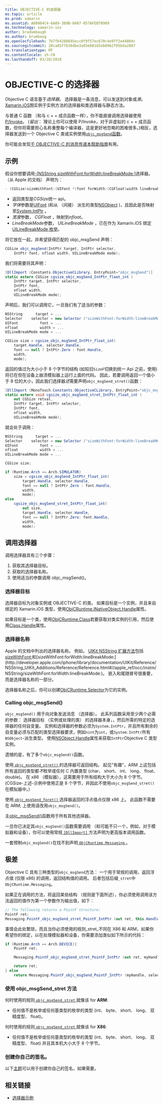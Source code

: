 ```yaml
---
title: OBJECTIVE-C 的选择器
ms.topic: article
ms.prod: xamarin
ms.assetid: A80904C4-6A89-389B-0487-057AFEB70989
ms.technology: xamarin-ios
author: bradumbaugh
ms.author: brumbaug
ms.openlocfilehash: 7b7f64288695ecc0f9f57ec670c4e9ff2e44804c
ms.sourcegitcommit: 20ca85ff638dbe3a85e601b5eb09b2f95bda2807
ms.translationtype: MT
ms.contentlocale: zh-CN
ms.lasthandoff: 03/28/2018
---
```

# <a name="objective-c-selectors"></a>OBJECTIVE-C 的选择器

Objective C 语言基于*选择器*。 选择器是一条消息，可以发送到对象或*类*。 [Xamarin.iOS](~/ios/internals/api-design/index.md)图实例于实例方法的选择器和类选择器与静态方法。

与普通 C 函数 （和与 c + + 成员函数一样），你不能直接调用选择器使用[P/Invoke](http://www.mono-project.com/docs/advanced/pinvoke/)。
(*留出*： 理论上你可以使用 P/Invoke，对于非虚拟的 c + + 成员函数，但你将需要担心名称重整每个编译器，这是更好地忽略的困难很多。)相反，选择器发送到一个 Objective C 类或实例使用[`objc_msgSend`函数](http://developer.apple.com/mac/library/documentation/Cocoa/Reference/ObjCRuntimeRef/Reference/reference.html#//apple_ref/c/func/objc_msgSend)。

你可能会发现[于 OBJECTIVE-C 的消息传递本帮助指南](http://developer.apple.com/iphone/library/documentation/cocoa/conceptual/ObjCRuntimeGuide/Articles/ocrtHowMessagingWorks.html)有用。

<a name="Example" />

## <a name="example"></a>示例

假设你想要调用[-[NSString sizeWithFont:forWidth:lineBreakMode:]](http://developer.apple.com/iphone/library/documentation/UIKit/Reference/NSString_UIKit_Additions/Reference/Reference.html#//apple_ref/occ/instm/NSString/sizeWithFont:forWidth:lineBreakMode:)选择器。
（从 Apple 的文档） 声明为：

```csharp
- (CGSize)sizeWithFont:(UIFont *)font forWidth:(CGFloat)width lineBreakMode:(UILineBreakMode)lineBreakMode
```

-  返回类型是*CGSize*统一 api。
-  *字体*参数是[UIFont](https://developer.xamarin.com/api/type/UIKit.UIFont/) (和从 （间接） 派生的类型[NSObject](https://developer.xamarin.com/api/type/Foundation.NSObject/) )，且因此是否映射至[System.IntPtr](https://developer.xamarin.com/api/type/System.IntPtr/) 。
-  *宽度*参数， *CGFloat* ，映射到*nfloat*。
-  *LineBreakMode*参数， *UILineBreakMode* ，已在作为 Xamarin.iOS 绑定[UILineBreakMode 枚举](https://developer.xamarin.com/api/type/UIKit.UILineBreakMode/)。


将它放在一起，并希望获得匹配的 objc_msgSend 声明：

```csharp
CGSize objc_msgSend(IntPtr target, IntPtr selector,
    IntPtr font, nfloat width, UILineBreakMode mode);
```

我们将需要将其声明：

```csharp
[DllImport (Constants.ObjectiveCLibrary, EntryPoint="objc_msgSend")]
static extern CGSize cgsize_objc_msgSend_IntPtr_float_int (
    IntPtr target, IntPtr selector,
    IntPtr font,
    nfloat width,
    UILineBreakMode mode);
```

声明后，我们可以调用它，一旦我们有了适当的参数：

```csharp
NSString      target = ...
Selector    selector = new Selector ("sizeWithFont:forWidth:lineBreakMode:");
UIFont          font = ...
nfloat          width = ...
UILineBreakMode mode = ...

CGSize size = cgsize_objc_msgSend_IntPtr_float_int(
    target.Handle, selector.Handle,
    font == null ? IntPtr.Zero : font.Handle,
    width,
    mode);
```

返回的值过为大小小于 8 个字节的结构 (如较旧`SizeF`切换到统一 Api 之前，使用) 将已在但在设备上崩溃模拟器上运行上面的代码。 因此，若要调用返回一个值小于 8 位的大小，因此我们选择器*还*需要声明`objc_msgSend_stret()`函数：

```csharp
[DllImport (MonoTouch.Constants.ObjectiveCLibrary, EntryPoint="objc_msgSend_stret")]
static extern void cgsize_objc_msgSend_stret_IntPtr_float_int (
    out CGSize retval,
    IntPtr target, IntPtr selector,
    IntPtr font,
    nfloat width,
    UILineBreakMode mode);
```

就会处于调用：

```csharp
NSString      target = ...
Selector    selector = new Selector ("sizeWithFont:forWidth:lineBreakMode:");
UIFont          font = ...
nfloat          width = ...
UILineBreakMode mode = ...

CGSize size;

if (Runtime.Arch == Arch.SIMULATOR)
    size = cgsize_objc_msgSend_IntPtr_float_int(
        target.Handle, selector.Handle,
        font == null ? IntPtr.Zero : font.Handle,
        width,
        mode);
else
    cgsize_objc_msgSend_stret_IntPtr_float_int(
        out size,
        target.Handle, selector.Handle,
        font == null ? IntPtr.Zero: font.Handle,
        width,
        mode);
```


<a name="Invoking_a_Selector" />

## <a name="invoking-a-selector"></a>调用选择器

调用选择器具有三个步骤：

1.  获取其选择器目标。
1.  获取的选择器名称。
1.  使用适当的参数调用 objc_msgSend()。


<a name="Selector_Targets" />

### <a name="selector-targets"></a>选择器目标

选择器目标为对象实例或 OBJECTIVE-C 的类。 如果目标是一个实例，并且来自绑定的 Xamarin.iOS 类型，使用[ObjCRuntime.INativeObject.Handle](https://developer.xamarin.com/api/property/ObjCRuntime.INativeObject.Handle/)属性。

如果目标是一个类，使用[ObjCRuntime.Class](https://developer.xamarin.com/api/type/ObjCRuntime.Class/)若要获取对类实例的引用，然后使用[Class.Handle](https://developer.xamarin.com/api/property/ObjCRuntime.Class.Handle/)属性。


<a name="Selector_Names" />

### <a name="selector-names"></a>选择器名称

Apple 的文档中列出的选择器名称。 例如， [UIKit NSString 扩展方法](http://developer.apple.com/iphone/library/documentation/UIKit/Reference/NSString_UIKit_Additions/Reference/Reference.html)包括[sizeWithFont:](http://developer.apple.com/iphone/library/documentation/UIKit/Reference/NSString_UIKit_Additions/Reference/Reference.html#//apple_ref/occ/instm/NSString/sizeWithFont:)和[sizeWithFont:forWidth:lineBreakMode:](http://developer.apple.com/iphone/library/documentation/UIKit/Reference/NSString_UIKit_Additions/Reference/Reference.html#//apple_ref/occ/instm/NSString/sizeWithFont:forWidth:lineBreakMode:)。 嵌入和尾随冒号很重要，而是选择器名称的一部分。

选择器名称之后，你可以创建[ObjCRuntime.Selector](https://developer.xamarin.com/api/type/ObjCRuntime.Selector/)为它的实例。


<a name="Calling_objc_msgSend()" />

### <a name="calling-objcmsgsend"></a>Calling objc_msgSend()

 `objc_msgSend()` 用于向对象发送消息 （选择器）。 此系列函数采用至少两个必需的参数： 选择器目标 （实例或处理的类） 的选择器本身，，然后所需的特定的选择器的任何自变量。 实例和选择器的参数必须为`System.IntPtr`，并且所有剩余的自变量必须与匹配的类型选择器要求，例如`nint`为`int`，或`System.IntPtr`所有`NSObject`-派生类型。 使用[NSObject.Handle](https://developer.xamarin.com/api/property/Foundation.NSObject.Handle/)属性来获取`IntPtr`Objective C 类型实例。

遗憾的是，有了多个`objc_msgSend()`函数。

使用[ `objc_msgSend_stret()` ](http://developer.apple.com/mac/library/documentation/Cocoa/Reference/ObjCRuntimeRef/Reference/reference.html#//apple_ref/c/func/objc_msgSend_stret)的选择器可返回结构。
起见"有趣"，ARM 上这包括所有返回的类型都*不*枚举或任何 C 内置类型 (char、 short、 int、 long、 float、 double)。 在 x86 （模拟器），这需要用于所有结构大于大小为 8 个字节。 (CGSize-上述-示例中使用正是 8 个字节，并因此不使用`objc_msgSend_stret()`在模拟器中。)

使用[ `objc_msgSend_fpret()` ](http://developer.apple.com/mac/library/documentation/Cocoa/Reference/ObjCRuntimeRef/Reference/reference.html#//apple_ref/c/func/objc_msgSend_fpret)选择器返回的浮点值点仅限 x86 上。 此函数不需要在 ARM; 上使用请改用`objc_msgSend()`。

主[objc_msgSend()](http://developer.apple.com/mac/library/documentation/Cocoa/Reference/ObjCRuntimeRef/Reference/reference.html#//apple_ref/c/func/objc_msgSend)函数用于所有其他选择器。

一旦你已决定其`objc_msgSend()`函数需要调用 （和可能不只一个，例如，对于模拟器和设备），你可以使用常规[ `[DllImport]` ](https://developer.xamarin.com/api/type/System.Runtime.InteropServices.DllImportAttribute/)方法声明为更高版本调用函数。

一套预制`objc_msgSend()`在找不到声明[ `ObjCRuntime.Messaging` ](https://developer.xamarin.com/api/type/ObjCRuntime.Messaging/)。


<a name="ugly" />

## <a name="the-ugly"></a>极差

Objective C 具有三种类型的`objc_msgSend`方法： 一个用于常规的调用，返回浮点值 (仅限 x86) 的调用，返回结构值的调用。 后者包括后缀`_stret`中`ObjCRuntime.Messaging`。

如果正在调用的方法，将返回某些结构 （规则是下面所述），你必须使用调用该方法返回的值作为第一个参数作为输出值，如下：

```csharp
// The following returns a PointF structure:
PointF ret;
Messaging.PointF_objc_msgSend_stret_PointF_IntPtr (out ret, this.Handle, selConvertPointFromWindow.Handle, point, window.Handle);
```

事情会此处繁琐，而且当你必须使用的规则_stret_不同在 X86 和 ARM，如果你希望你的绑定，以在处理模拟器和设备，你需要添加类似如下所示的代码：

```csharp
if (Runtime.Arch == Arch.DEVICE){
    PointF ret;

    Messaging.PointF_objc_msgSend_stret_PointF_IntPtr (out ret, myHandle, selector.Handle);

    return ret;
} else
    return Messaging.PointF_objc_msgSend_PointF_IntPtr (myHandle, selector.Handle);
```

### <a name="using-the-objcmsgsendstret-method"></a>使用 objc\_msgSend\_stret 方法

何时使用的规则[ `objc_msgSend_stret` ](http://developer.apple.com/mac/library/documentation/Cocoa/Reference/ObjCRuntimeRef/Reference/reference.html#//apple_ref/c/func/objc_msgSend_stret)就像该 for **ARM**:

-  任何值不是枚举或任何基类型的枚举的类型 (int、 byte、 short、 long、 双精度型、 float)。


何时使用的规则[ `objc_msgSend_stret` ](http://developer.apple.com/mac/library/documentation/Cocoa/Reference/ObjCRuntimeRef/Reference/reference.html#//apple_ref/c/func/objc_msgSend_stret)就像该 for **X86**:

-  任何值不是枚举或任何基类型的枚举的类型 (int、 byte、 short、 long、 双精度型、 float) 并且其本机大小大于 8 个字节。


### <a name="creating-your-own-signatures"></a>创建你自己的签名。

以下[主题](https://gist.github.com/rolfbjarne/981b778a99425a6e630c)可以用于创建你自己的签名，如果需要。



## <a name="related-links"></a>相关链接

- [选择器示例](https://developer.xamarin.com/samples/mac-ios/Objective-C/Selectors/)
